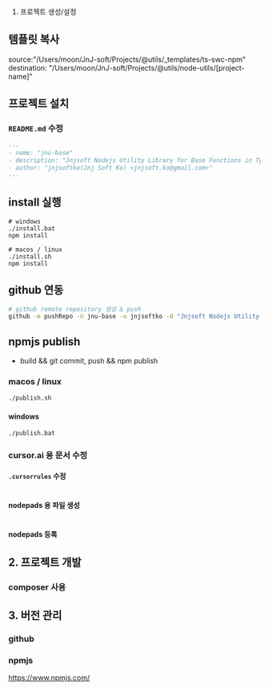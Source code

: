 1. 프로젝트 생성/설정

## 템플릿 복사

source:"/Users/moon/JnJ-soft/Projects/@utils/_templates/ts-swc-npm"
destination: "/Users/moon/JnJ-soft/Projects/@utils/node-utils/[project-name]"

## 프로젝트 설치

### `README.md` 수정

```markdown:README.md
---
- name: "jnu-base"
- description: "Jnjsoft Nodejs Utility Library for Base Functions in Typescript"
- author: "jnjsoftko(Jnj Soft Ko) <jnjsoft.ko@gmail.com>"
---
```

## install 실행

```sh:install.sh, install.bat
# windows
./install.bat
npm install

# macos / linux
./install.sh
npm install
```

## github 연동

```sh
# github remote repository 생성 & push
github -e pushRepo -n jnu-base -u jnjsoftko -d "Jnjsoft Nodejs Utility Library for Base Functions in Typescript"
```

## npmjs publish
- build && git commit, push && npm publish

### macos / linux

```sh
./publish.sh
```

#### windows

```sh
./publish.bat
```

### cursor.ai 용 문서 수정

#### `.cursorrules` 수정
```yaml:.cursorrules
```

#### nodepads 용 파일 생성

```md:docs/cursor/requirements.md
```

#### nodepads 등록


## 2. 프로젝트 개발

### composer 사용

> 

## 3. 버전 관리
### github


### npmjs

https://www.npmjs.com/

